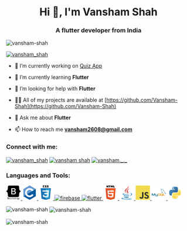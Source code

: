 <h1 align="center">Hi 👋, I'm Vansham Shah</h1>
<h3 align="center">A flutter developer from India</h3>

<p align="left"> <img src="https://komarev.com/ghpvc/?username=vansham-shah&label=Profile%20views&color=0e75b6&style=flat" alt="vansham-shah" /> </p>



<p align="left"> <a href="https://twitter.com/vansham_shah" target="blank"><img src="https://img.shields.io/twitter/follow/vansham_shah?logo=twitter&style=for-the-badge" alt="vansham_shah" /></a> </p>

- 🔭 I’m currently working on [Quiz App](https://github.com/Vansham-Shah/Quiz-App)

- 🌱 I’m currently learning **Flutter**

- 🤝 I’m looking for help with **Flutter**

- 👨‍💻 All of my projects are available at [https://github.com/Vansham-Shah](https://github.com/Vansham-Shah)

- 💬 Ask me about **Flutter**

- 📫 How to reach me **vansham2608@gmail.com**

<h3 align="left">Connect with me:</h3>
<p align="left">
<a href="https://twitter.com/vansham_shah" target="blank"><img align="center" src="https://raw.githubusercontent.com/rahuldkjain/github-profile-readme-generator/master/src/images/icons/Social/twitter.svg" alt="vansham_shah" height="30" width="40" /></a>
<a href="https://linkedin.com/in/vansham-shah" target="blank"><img align="center" src="https://raw.githubusercontent.com/rahuldkjain/github-profile-readme-generator/master/src/images/icons/Social/linked-in-alt.svg" alt="vansham shah" height="30" width="40" /></a>
<a href="https://instagram.com/vansham._._" target="blank"><img align="center" src="https://raw.githubusercontent.com/rahuldkjain/github-profile-readme-generator/master/src/images/icons/Social/instagram.svg" alt="vansham._._" height="30" width="40" /></a>
</p>

<h3 align="left">Languages and Tools:</h3>
<p align="left"> <a href="https://getbootstrap.com" target="_blank" rel="noreferrer"> <img src="https://raw.githubusercontent.com/devicons/devicon/master/icons/bootstrap/bootstrap-plain-wordmark.svg" alt="bootstrap" width="40" height="40"/> </a> <a href="https://www.cprogramming.com/" target="_blank" rel="noreferrer"> <img src="https://raw.githubusercontent.com/devicons/devicon/master/icons/c/c-original.svg" alt="c" width="40" height="40"/> </a> <a href="https://www.w3schools.com/css/" target="_blank" rel="noreferrer"> <img src="https://raw.githubusercontent.com/devicons/devicon/master/icons/css3/css3-original-wordmark.svg" alt="css3" width="40" height="40"/> </a> <a href="https://firebase.google.com/" target="_blank" rel="noreferrer"> <img src="https://www.vectorlogo.zone/logos/firebase/firebase-icon.svg" alt="firebase" width="40" height="40"/> </a> <a href="https://flutter.dev" target="_blank" rel="noreferrer"> <img src="https://www.vectorlogo.zone/logos/flutterio/flutterio-icon.svg" alt="flutter" width="40" height="40"/> </a> <a href="https://www.w3.org/html/" target="_blank" rel="noreferrer"> <img src="https://raw.githubusercontent.com/devicons/devicon/master/icons/html5/html5-original-wordmark.svg" alt="html5" width="40" height="40"/> </a> <a href="https://www.java.com" target="_blank" rel="noreferrer"> <img src="https://raw.githubusercontent.com/devicons/devicon/master/icons/java/java-original.svg" alt="java" width="40" height="40"/> </a> <a href="https://developer.mozilla.org/en-US/docs/Web/JavaScript" target="_blank" rel="noreferrer"> <img src="https://raw.githubusercontent.com/devicons/devicon/master/icons/javascript/javascript-original.svg" alt="javascript" width="40" height="40"/> </a> <a href="https://www.mysql.com/" target="_blank" rel="noreferrer"> <img src="https://raw.githubusercontent.com/devicons/devicon/master/icons/mysql/mysql-original-wordmark.svg" alt="mysql" width="40" height="40"/> </a> <a href="https://www.python.org" target="_blank" rel="noreferrer"> <img src="https://raw.githubusercontent.com/devicons/devicon/master/icons/python/python-original.svg" alt="python" width="40" height="40"/> </a> </p>

<p><img align="left" src="https://github-readme-stats.vercel.app/api/top-langs?username=vansham-shah&show_icons=true&locale=en&layout=compact" alt="vansham-shah" /></p>

<p>&nbsp;<img align="center" src="https://github-readme-stats.vercel.app/api?username=vansham-shah&show_icons=true&locale=en" alt="vansham-shah" /></p>

<p><img align="center" src="https://github-readme-streak-stats.herokuapp.com/?user=vansham-shah&" alt="vansham-shah" /></p>
